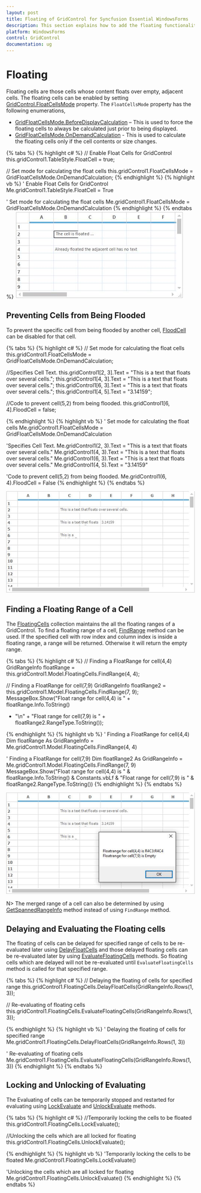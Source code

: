 ```yaml
---
layout: post
title: Floating of GridControl for Syncfusion Essential WindowsForms
description: This section explains how to add the floating functionality
platform: WindowsForms
control: GridControl
documentation: ug
---
```


# Floating
Floating cells are those cells whose content floats over empty, adjacent cells. The floating cells can be enabled by setting [GridControl.FloatCellsMode](https://help.syncfusion.com/cr/windowsforms/Syncfusion.Windows.Forms.Grid.GridControl.html#Syncfusion_Windows_Forms_Grid_GridControl_FloatCellsMode) property. The `FloatCellsMode` property has the following enumerations,

* [GridFloatCellsMode.BeforeDisplayCalculation](http://help.syncfusion.com/cr/windowsforms/Syncfusion.Windows.Forms.Grid.GridFloatCellsMode.html) – This is used to force the floating cells to always be calculated just prior to being displayed. <br/>
* [GridFloatCellsMode.OnDemandCalculation](http://help.syncfusion.com/cr/windowsforms/Syncfusion.Windows.Forms.Grid.GridFloatCellsMode.html)  - This is used to calculate the floating cells only if the cell contents or size changes.

{% tabs %}
{% highlight c# %}
// Enable Float Cells for GridControl
this.gridControl1.TableStyle.FloatCell = true;

// Set mode for calculating the float cells
this.gridControl1.FloatCellsMode = GridFloatCellsMode.OnDemandCalculation;
{% endhighlight %}
{% highlight vb %}
' Enable Float Cells for GridControl
Me.gridControl1.TableStyle.FloatCell = True

' Set mode for calculating the float cells
Me.gridControl1.FloatCellsMode = GridFloatCellsMode.OnDemandCalculation
{% endhighlight %}
{% endtabs %}
![](Floating_images/Floating_img1.jpeg)

## Preventing Cells from Being Flooded
To prevent the specific cell from being flooded by another cell, [FloodCell](https://help.syncfusion.com/cr/windowsforms/Syncfusion.Windows.Forms.Grid.GridStyleInfo.html#Syncfusion_Windows_Forms_Grid_GridStyleInfo_FloodCell) can be disabled for that cell. 

{% tabs %}
{% highlight c# %}
// Set mode for calculating the float cells
this.gridControl1.FloatCellsMode = GridFloatCellsMode.OnDemandCalculation;

//Specifies Cell Text.
this.gridControl1[2, 3].Text = "This is a text that floats over several cells.";
this.gridControl1[4, 3].Text = "This is a text that floats over several cells.";
this.gridControl1[6, 3].Text = "This is a text that floats over several cells.";
this.gridControl1[4, 5].Text = "3.14159";

//Code to prevent cell(5,2) from being flooded.
this.gridControl1[6, 4].FloodCell = false;

{% endhighlight %}
{% highlight vb %}
' Set mode for calculating the float cells
Me.gridControl1.FloatCellsMode = GridFloatCellsMode.OnDemandCalculation

'Specifies Cell Text.
Me.gridControl1(2, 3).Text = "This is a text that floats over several cells."
Me.gridControl1(4, 3).Text = "This is a text that floats over several cells."
Me.gridControl1(6, 3).Text = "This is a text that floats over several cells."
Me.gridControl1(4, 5).Text = "3.14159"

'Code to prevent cell(5,2) from being flooded.
Me.gridControl1(6, 4).FloodCell = False
{% endhighlight %}
{% endtabs %}

![](Floating_images/Floating_img2.jpeg)

## Finding a Floating Range of a Cell
The [FloatingCells](http://help.syncfusion.com/cr/windowsforms/Syncfusion.Windows.Forms.Grid.GridModelFloatingCells.html) collection maintains the all the floating ranges of a GridControl. To find a floating range of a cell, [FindRange](https://help.syncfusion.com/cr/windowsforms/Syncfusion.Windows.Forms.Grid.GridModelFloatingCells.html#Syncfusion_Windows_Forms_Grid_GridModelFloatingCells_FindRange_System_Int32_System_Int32_) method can be used. If the specified cell with row index and column index is inside a floating range, a range will be returned. Otherwise it will return the empty range.

{% tabs %}
{% highlight c# %}
// Finding a FloatRange for cell(4,4)
GridRangeInfo floatRange = this.gridControl1.Model.FloatingCells.FindRange(4, 4);

// Finding a FloatRange for cell(7,9)
GridRangeInfo floatRange2 = this.gridControl1.Model.FloatingCells.FindRange(7, 9);
MessageBox.Show("Float range for cell(4,4) is " + floatRange.Info.ToString()
+ "\n" + "Float range for cell(7,9) is " + floatRange2.RangeType.ToString());

{% endhighlight %}
{% highlight vb %}
' Finding a FloatRange for cell(4,4)
Dim floatRange As GridRangeInfo = Me.gridControl1.Model.FloatingCells.FindRange(4, 4)

' Finding a FloatRange for cell(7,9)
Dim floatRange2 As GridRangeInfo = Me.gridControl1.Model.FloatingCells.FindRange(7, 9)
MessageBox.Show("Float range for cell(4,4) is " & floatRange.Info.ToString() & Constants.vbLf & "Float range for cell(7,9) is " & floatRange2.RangeType.ToString())
{% endhighlight %}
{% endtabs %}

![](Floating_images/Floating_img3.jpeg)

N> The merged range of a cell can also be determined by using [GetSpannedRangeInfo](/windowsforms/grid/managing-the-rows-and-columns#finding-covered-range-floating-range-or-merged-range-of-a-cell) method instead of using `FindRange` method. 

## Delaying and Evaluating the Floating cells
The floating of cells can be delayed for specified range of cells to be re-evaluated later using [DelayFloatCells](https://help.syncfusion.com/cr/windowsforms/Syncfusion.Windows.Forms.Grid.GridModelFloatingCells.html#Syncfusion_Windows_Forms_Grid_GridModelFloatingCells_DelayFloatCells_Syncfusion_Windows_Forms_Grid_GridRangeInfo_) and those delayed floating cells can be re-evaluated later by using [EvaluateFloatingCells](https://help.syncfusion.com/cr/windowsforms/Syncfusion.Windows.Forms.Grid.GridModelFloatingCells.html#Syncfusion_Windows_Forms_Grid_GridModelFloatingCells_EvaluateFloatingCells_Syncfusion_Windows_Forms_Grid_GridRangeInfo_) methods. So floating cells which are delayed will not be re-evaluated until `EvaluateFloatingCells` method is called for that specified range.

{% tabs %}
{% highlight c# %}
// Delaying the floating of cells for specified range
this.gridControl1.FloatingCells.DelayFloatCells(GridRangeInfo.Rows(1, 3));

// Re-evaluating of floating cells
this.gridControl1.FloatingCells.EvaluateFloatingCells(GridRangeInfo.Rows(1, 3));

{% endhighlight %}
{% highlight vb %}
' Delaying the floating of cells for specified range
Me.gridControl1.FloatingCells.DelayFloatCells(GridRangeInfo.Rows(1, 3))

' Re-evaluating of floating cells
Me.gridControl1.FloatingCells.EvaluateFloatingCells(GridRangeInfo.Rows(1, 3))
{% endhighlight %}
{% endtabs %}

## Locking and Unlocking of Evaluating
The Evaluating of cells can be temporarily stopped and restarted for evaluating using [LockEvaluate](https://help.syncfusion.com/cr/windowsforms/Syncfusion.Windows.Forms.Grid.GridModelFloatingCells.html#Syncfusion_Windows_Forms_Grid_GridModelFloatingCells_LockEvaluate) and [UnlockEvaluate](https://help.syncfusion.com/cr/windowsforms/Syncfusion.Windows.Forms.Grid.GridModelFloatingCells.html#Syncfusion_Windows_Forms_Grid_GridModelFloatingCells_UnlockEvaluate) methods.

{% tabs %}
{% highlight c# %}
//Temporarily locking the cells to be floated
this.gridControl1.FloatingCells.LockEvaluate();

//Unlocking the cells which are all locked for floating
this.gridControl1.FloatingCells.UnlockEvaluate();

{% endhighlight %}
{% highlight vb %}
'Temporarily locking the cells to be floated
Me.gridControl1.FloatingCells.LockEvaluate()

'Unlocking the cells which are all locked for floating
Me.gridControl1.FloatingCells.UnlockEvaluate()
{% endhighlight %}
{% endtabs %}